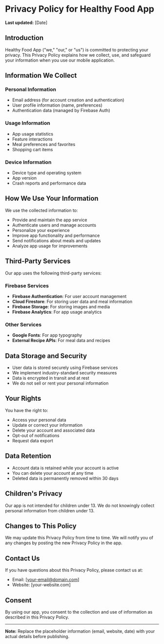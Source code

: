 # Privacy Policy for Healthy Food App

**Last updated:** [Date]

## Introduction

Healthy Food App ("we," "our," or "us") is committed to protecting your privacy. This Privacy Policy explains how we collect, use, and safeguard your information when you use our mobile application.

## Information We Collect

### Personal Information
- Email address (for account creation and authentication)
- User profile information (name, preferences)
- Authentication data (managed by Firebase Auth)

### Usage Information
- App usage statistics
- Feature interactions
- Meal preferences and favorites
- Shopping cart items

### Device Information
- Device type and operating system
- App version
- Crash reports and performance data

## How We Use Your Information

We use the collected information to:
- Provide and maintain the app service
- Authenticate users and manage accounts
- Personalize your experience
- Improve app functionality and performance
- Send notifications about meals and updates
- Analyze app usage for improvements

## Third-Party Services

Our app uses the following third-party services:

### Firebase Services
- **Firebase Authentication**: For user account management
- **Cloud Firestore**: For storing user data and meal information
- **Firebase Storage**: For storing images and media
- **Firebase Analytics**: For app usage analytics

### Other Services
- **Google Fonts**: For app typography
- **External Recipe APIs**: For meal data and recipes

## Data Storage and Security

- User data is stored securely using Firebase services
- We implement industry-standard security measures
- Data is encrypted in transit and at rest
- We do not sell or rent your personal information

## Your Rights

You have the right to:
- Access your personal data
- Update or correct your information
- Delete your account and associated data
- Opt-out of notifications
- Request data export

## Data Retention

- Account data is retained while your account is active
- You can delete your account at any time
- Deleted data is permanently removed within 30 days

## Children's Privacy

Our app is not intended for children under 13. We do not knowingly collect personal information from children under 13.

## Changes to This Policy

We may update this Privacy Policy from time to time. We will notify you of any changes by posting the new Privacy Policy in the app.

## Contact Us

If you have questions about this Privacy Policy, please contact us at:
- Email: [your-email@domain.com]
- Website: [your-website.com]

## Consent

By using our app, you consent to the collection and use of information as described in this Privacy Policy.

---

**Note:** Replace the placeholder information (email, website, date) with your actual details before publishing. 